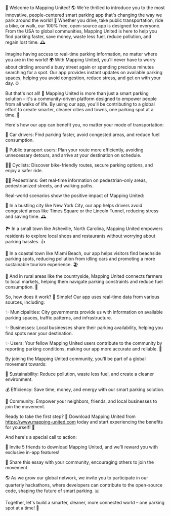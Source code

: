🎉 Welcome to Mapping United! 🌎 We're thrilled to introduce you to the most innovative, people-centered smart parking app that's changing the way we park around the world! 🌟 Whether you drive, take public transportation, ride a bike, or walk, our 100% free, open-source app is designed for everyone. From the USA to global communities, Mapping United is here to help you find parking faster, save money, waste less fuel, reduce pollution, and regain lost time. 🕰️

Imagine having access to real-time parking information, no matter where you are in the world! 🌍 With Mapping United, you'll never have to worry about circling around a busy street again or spending precious minutes searching for a spot. Our app provides instant updates on available parking spaces, helping you avoid congestion, reduce stress, and get on with your day. ⏰

But that's not all! 🤯 Mapping United is more than just a smart parking solution – it's a community-driven platform designed to empower people from all walks of life. By using our app, you'll be contributing to a global effort to create smarter, cleaner cities and towns, one parking spot at a time. 💪

Here's how our app can benefit you, no matter your mode of transportation:

🚗 Car drivers: Find parking faster, avoid congested areas, and reduce fuel consumption.

🚌 Public transport users: Plan your route more efficiently, avoiding unnecessary detours, and arrive at your destination on schedule.

🚴‍♀️ Cyclists: Discover bike-friendly routes, secure parking options, and enjoy a safer ride.

🏃‍♂️ Pedestrians: Get real-time information on pedestrian-only areas, pedestrianized streets, and walking paths.

Real-world scenarios show the positive impact of Mapping United:

🌆 In a bustling city like New York City, our app helps drivers avoid congested areas like Times Square or the Lincoln Tunnel, reducing stress and saving time. 🕰️

🏞️ In a small town like Asheville, North Carolina, Mapping United empowers residents to explore local shops and restaurants without worrying about parking hassles. 👍

🌊 In a coastal town like Miami Beach, our app helps visitors find beachside parking spots, reducing pollution from idling cars and promoting a more sustainable tourism experience. 🏖️

🌃 And in rural areas like the countryside, Mapping United connects farmers to local markets, helping them navigate parking constraints and reduce fuel consumption. 🚜

So, how does it work? 🔧 Simple! Our app uses real-time data from various sources, including:

✨ Municipalities: City governments provide us with information on available parking spaces, traffic patterns, and infrastructure.

✨ Businesses: Local businesses share their parking availability, helping you find spots near your destination.

✨ Users: Your fellow Mapping United users contribute to the community by reporting parking conditions, making our app more accurate and reliable. 🤝

By joining the Mapping United community, you'll be part of a global movement towards:

🌟 Sustainability: Reduce pollution, waste less fuel, and create a cleaner environment.

💰 Efficiency: Save time, money, and energy with our smart parking solution.

👥 Community: Empower your neighbors, friends, and local businesses to join the movement.

Ready to take the first step? 🎉 Download Mapping United from https://www.mapping-united.com today and start experiencing the benefits for yourself! 📲

And here's a special call to action:

💪 Invite 5 friends to download Mapping United, and we'll reward you with exclusive in-app features!

🤝 Share this essay with your community, encouraging others to join the movement.

🌎 As we grow our global network, we invite you to participate in our quarterly hackathons, where developers can contribute to the open-source code, shaping the future of smart parking. 📊

Together, let's build a smarter, cleaner, more connected world – one parking spot at a time! 🌈